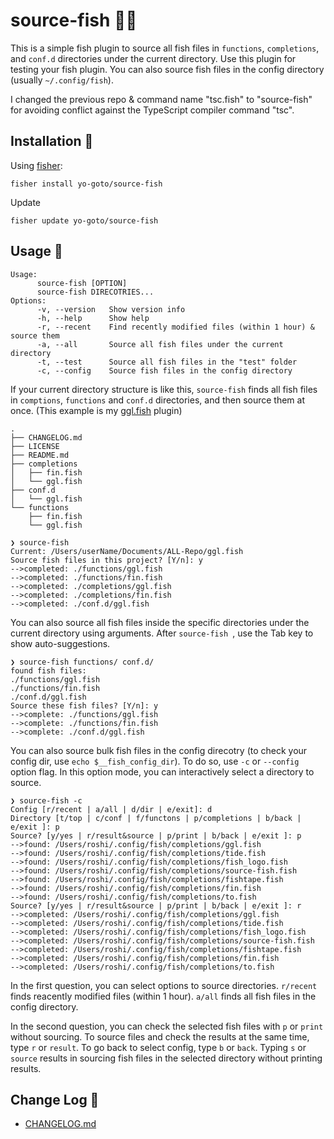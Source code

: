 # source-fish 🍣🥢
This is a simple fish plugin to source all fish files in `functions`, `completions`, and `conf.d` directories under the current directory. Use this plugin for testing your fish plugin. You can also source fish files in the config directory (usually `~/.config/fish`).

I changed the previous repo & command name "tsc.fish" to "source-fish" for avoiding conflict against the TypeScript compiler command "tsc".

## Installation 🎣

Using [fisher](https://github.com/jorgebucaran/fisher):

```console
fisher install yo-goto/source-fish
```

Update

```console
fisher update yo-goto/source-fish
```

## Usage 🔦

```console
Usage:
      source-fish [OPTION]
      source-fish DIRECOTRIES...
Options:
      -v, --version   Show version info
      -h, --help      Show help
      -r, --recent    Find recently modified files (within 1 hour) & source them
      -a, --all       Source all fish files under the current directory
      -t, --test      Source all fish files in the "test" folder
      -c, --config    Source fish files in the config directory
```

If your current directory structure is like this, `source-fish` finds all fish files in `comptions`, `functions` and `conf.d` directories, and then source them at once. (This example is my [ggl.fish](https://github.com/yo-goto/ggl.fish) plugin)

```console
.
├── CHANGELOG.md
├── LICENSE
├── README.md
├── completions
│   ├── fin.fish
│   └── ggl.fish
├── conf.d
│   └── ggl.fish
└── functions
    ├── fin.fish
    └── ggl.fish
```

```console
❯ source-fish
Current: /Users/userName/Documents/ALL-Repo/ggl.fish
Source fish files in this project? [Y/n]: y
-->completed: ./functions/ggl.fish
-->completed: ./functions/fin.fish
-->completed: ./completions/ggl.fish
-->completed: ./completions/fin.fish
-->completed: ./conf.d/ggl.fish
```

You can also source all fish files inside the specific directories under the current directory using arguments. After `source-fish `, use the Tab key to show auto-suggestions.

```console
❯ source-fish functions/ conf.d/
found fish files:
./functions/ggl.fish
./functions/fin.fish
./conf.d/ggl.fish
Source these fish files? [Y/n]: y
-->complete: ./functions/ggl.fish
-->complete: ./functions/fin.fish
-->complete: ./conf.d/ggl.fish
```

You can also source bulk fish files in the config direcotry (to check your config dir, use `echo $__fish_config_dir`). To do so, use `-c` or `--config` option flag. In this option mode, you can interactively select a directory to source.

```console
❯ source-fish -c
Config [r/recent | a/all | d/dir | e/exit]: d
Directory [t/top | c/conf | f/functons | p/completions | b/back | e/exit ]: p
Source? [y/yes | r/result&source | p/print | b/back | e/exit ]: p
-->found: /Users/roshi/.config/fish/completions/ggl.fish
-->found: /Users/roshi/.config/fish/completions/tide.fish
-->found: /Users/roshi/.config/fish/completions/fish_logo.fish
-->found: /Users/roshi/.config/fish/completions/source-fish.fish
-->found: /Users/roshi/.config/fish/completions/fishtape.fish
-->found: /Users/roshi/.config/fish/completions/fin.fish
-->found: /Users/roshi/.config/fish/completions/to.fish
Source? [y/yes | r/result&source | p/print | b/back | e/exit ]: r
-->completed: /Users/roshi/.config/fish/completions/ggl.fish
-->completed: /Users/roshi/.config/fish/completions/tide.fish
-->completed: /Users/roshi/.config/fish/completions/fish_logo.fish
-->completed: /Users/roshi/.config/fish/completions/source-fish.fish
-->completed: /Users/roshi/.config/fish/completions/fishtape.fish
-->completed: /Users/roshi/.config/fish/completions/fin.fish
-->completed: /Users/roshi/.config/fish/completions/to.fish
```

In the first question, you can select options to source directories. `r/recent` finds reacently modified files (within 1 hour). `a/all` finds all fish files in the config directory.

In the second question, you can check the selected fish files with `p` or `print` without sourcing. To source files and check the results at the same time, type `r` or `result`. To go back to select config, type `b` or `back`. Typing `s` or `source` results in sourcing fish files in the selected directory without printing results.

## Change Log 🔖

- [CHANGELOG.md](/CHANGELOG.md)


